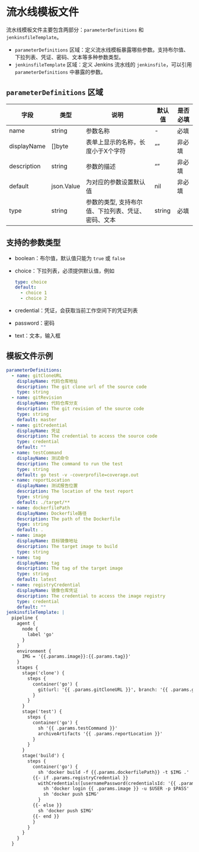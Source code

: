 # 流水线模板文件

流水线模板文件主要包含两部分：`parameterDefinitions` 和 `jenkinsfileTemplate`。

- `parameterDefinitions` 区域：定义流水线模板暴露哪些参数。支持布尔值、下拉列表、凭证、密码、文本等多种参数类型。
- `jenkinsfileTemplate` 区域：定义 Jenkins 流水线的 `jenkinsfile`，可以引用 `parameterDefinitions` 中暴露的参数。

## `parameterDefinitions` 区域

| 字段 | 类型 | 说明 | 默认值 | 是否必填 |
| --- | --- | --- | --- | --- |
| name | string | 参数名称 | - | 必填 |
| displayName | []byte | 表单上显示的名称，长度小于X个字符 | “” | 非必填 |
| description | string | 参数的描述 | “” | 非必填 |
| default | json.Value | 为对应的参数设置默认值| nil | 非必填 |
| type | string | 参数的类型, 支持布尔值、下拉列表、凭证、密码、文本 | string | 必填 |

## 支持的参数类型

- boolean：布尔值，默认值只能为 `true` 或 `false`
- choice：下拉列表，必须提供默认值，例如

    ```yaml
    type: choice
    default:
      - choice 1
      - choice 2
    ```

- credential：凭证，会获取当前工作空间下的凭证列表
- password：密码
- text：文本，输入框

## 模板文件示例

```yaml
parameterDefinitions:
  - name: gitCloneURL
    displayName: 代码仓库地址
    description: The git clone url of the source code
    type: string
  - name: gitRevision
    displayName: 代码仓库分支
    description: The git revision of the source code
    type: string
    default: master
  - name: gitCredential
    displayName: 凭证
    description: The credential to access the source code
    type: credential
    default: ""
  - name: testCommand
    displayName: 测试命令
    description: The command to run the test
    type: string
    default: go test -v -coverprofile=coverage.out
  - name: reportLocation
    displayName: 测试报告位置
    description: The location of the test report
    type: string
    default: ./target/**
  - name: dockerfilePath
    displayName: Dockerfile路径
    description: The path of the Dockerfile
    type: string
    default: .
  - name: image
    displayName: 目标镜像地址
    description: The target image to build
    type: string
  - name: tag
    displayName: tag
    description: The tag of the target image
    type: string
    default: latest
  - name: registryCredential
    displayName: 镜像仓库凭证
    description: The credential to access the image registry
    type: credential
    default: ""
jenkinsfileTemplate: |
  pipeline {
    agent {
      node {
        label 'go'
      }
    }
    environment {
      IMG = '{{.params.image}}:{{.params.tag}}'
    }
    stages {
      stage('clone') {
        steps {
          container('go') {
            git(url: '{{ .params.gitCloneURL }}', branch: '{{ .params.gitRevision }}', credentialsId: '{{ .params.gitCredential }}')
          }
        }
      }
      stage('test') {
        steps {
          container('go') {
            sh '{{ .params.testCommand }}'
            archiveArtifacts '{{ .params.reportLocation }}'
          }
        }
      }
      stage('build') {
        steps {
          container('go') {
            sh 'docker build -f {{.params.dockerfilePath}} -t $IMG .'
          {{- if .params.registryCredential }}
            withCredentials([usernamePassword(credentialsId: '{{ .params.registryCredential }}', passwordVariable: 'PASS', usernameVariable: 'USER',)]) {
              sh 'docker login {{ .params.image }} -u $USER -p $PASS'
              sh 'docker push $IMG'
            }
          {{- else }}
            sh 'docker push $IMG'
          {{- end }}
          }
        }
      }
    }
  }
```
